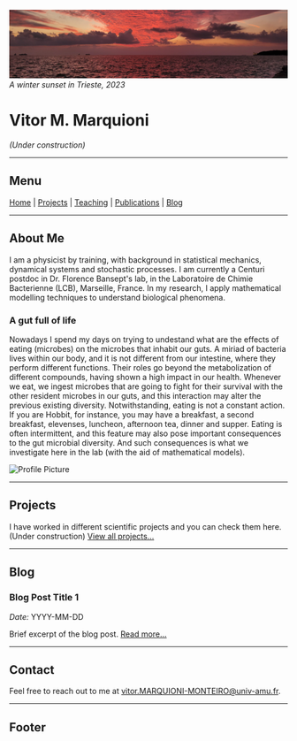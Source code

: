 ![teste](image1.jpg)
*A winter sunset in Trieste, 2023*

# Vitor M. Marquioni

*(Under construction)*

---

## Menu

[Home](README.md)  |  [Projects](projects.md)  |  [Teaching](teaching.md)  |  [Publications](publications.md)  |  [Blog](blog.md)


---

## About Me
I am a physicist by training, with background in statistical mechanics, dynamical systems and stochastic processes.
I am currently a Centuri postdoc in Dr. Florence Bansept's lab, in the Laboratoire de Chimie Bacterienne (LCB), Marseille, France. In my research, I apply mathematical modelling techniques to understand biological phenomena.

### A gut full of life
Nowadays I spend my days on trying to undestand what are the effects of eating (microbes) on the microbes that inhabit our guts. A miriad of bacteria lives within our body, and it is not different from our intestine, where they perform different functions. Their roles go beyond the metabolization of different compounds, having shown a high impact in our health. Whenever we eat, we ingest microbes that are going to fight for their survival with the other resident microbes in our guts, and this interaction may alter the previous existing diversity. Notwithstanding, eating is not a constant action. If you are Hobbit, for instance, you may have a breakfast, a second breakfast, elevenses, luncheon, afternoon tea, dinner and supper. Eating is often intermittent, and this feature may also pose important consequences to the gut microbial diversity. And such consequences is what we investigate here in the lab (with the aid of mathematical models).

![Profile Picture](path/to/your/profile-picture.jpg)

---

## Projects

I have worked in different scientific projects and you can check them here. (Under construction)
[View all projects...](projects.md)

---

## Blog
### Blog Post Title 1
*Date:* YYYY-MM-DD

Brief excerpt of the blog post. [Read more...](blog.md)

---

## Contact
Feel free to reach out to me at [vitor.MARQUIONI-MONTEIRO@univ-amu.fr](vitor.MARQUIONI-MONTEIRO@univ-amu.fr).

---

## Footer
<!--

&copy; YYYY [Your Name]. All rights reserved.

[Back to top](#welcome-to-my-webpage)
-->
